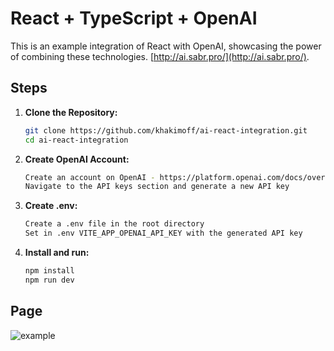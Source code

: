 
# React + TypeScript + OpenAI

This is an example integration of React with OpenAI, showcasing the power of combining these technologies.
 [http://ai.sabr.pro/](http://ai.sabr.pro/).

## Steps

1. **Clone the Repository:**
   ```bash
   git clone https://github.com/khakimoff/ai-react-integration.git
   cd ai-react-integration

2. **Create OpenAI Account:**
    ```bash
    Create an account on OpenAI - https://platform.openai.com/docs/overview
    Navigate to the API keys section and generate a new API key

3. **Create .env:**
    ```bash
    Create a .env file in the root directory
    Set in .env VITE_APP_OPENAI_API_KEY with the generated API key

4. **Install and run:**
    ```bash
    npm install
    npm run dev
    
## Page
![example](src/images/photo.png)
